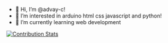 - 👋 Hi, I’m @advay-c!
- 👀 I’m interested in arduino html css javascript and python!
- 🌱 I’m currently learning web development 

<!---
advay-c/advay-c is a ✨ special ✨ repository because its `README.md` (this file) appears on your GitHub profile.
You can click the Preview link to take a look at your changes.
---> 

[![Contribution Stats](https://github-contribution-stats.vercel.app/api/?username=advay-c)](https://github.com/LordDashMe/github-contribution-stats/)
